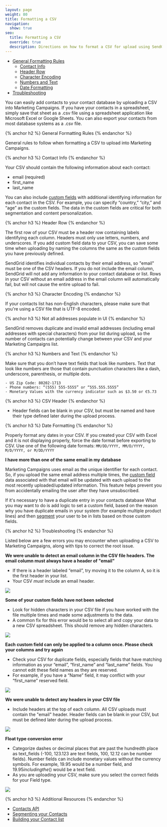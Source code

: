 ```yaml
---
layout: page
weight: 80
title: Formatting a CSV
navigation:
  show: true
seo:
  title: Formatting a CSV
  override: true
  description: Directions on how to format a CSV for upload using SendGrid Marketing Campaigns
---
```


* [General Formatting Rules](#-General-Formatting-Rules)
  * [Contact Info](#-Contact-Info)
  * [Header Row](#-Header-Row)
  * [Character Encoding](#-Character-Encoding)
  * [Numbers and Text](#-Numbers-and-Text)
  * [Date Formatting](#-Date-Formatting)
* [Troubleshooting](#-Troubleshooting)
  
You can easily add contacts to your contact database by uploading a CSV into Marketing Campaigns. If you have your contacts in a spreadsheet, simply save that sheet as a .csv file using a spreadsheet application like Microsoft Excel or Google Sheets. You can also export your contacts from most database systems as a .csv file.

{% anchor h2 %} 
General Formatting Rules
{% endanchor %}

General rules to follow when formatting a CSV to upload into Marketing Campaigns.

{% anchor h3 %} 
Contact Info 
{% endanchor %}

Your CSV should contain the following information about each contact:

* email (required)
* first_name
* last_name

You can also include [custom fields](https://sendgrid.com/docs/User_Guide/Marketing_Campaigns/custom_fields.html) with additional identifying information for each contact in the CSV. For example, you can specify “country,” “city,” and “age” as the custom fields. The data in the custom fields are critical for both segmentation and content personalization.

{% anchor h3 %} 
Header Row 
{% endanchor %}

The first row of your CSV must be a header row containing labels identifying each column. Headers must only use letters, numbers, and underscores. If you add custom field data to your CSV, you can save some time when uploading by naming the columns the same as the custom fields you have previously defined.

SendGrid identifies individual contacts by their email address, so "email" must be one of the CSV headers. If you do not include the email column, SendGrid will not add any information to your contact database or list. Rows in your CSV without an email address in the email column will automatically fail, but will not cause the entire upload to fail.

{% anchor h3 %} 
Character Encoding 
{% endanchor %}

If your contacts list has non-English characters, please make sure that you're using a CSV file that is UTF-8 encoded.

{% anchor h3 %} Not all addresses populate in UI {% endanchor %}

SendGrid removes duplicate and invalid email addresses (including email addresses with special characters) from your list during upload, so the number of contacts can potentially change between your CSV and your Marketing Campaigns list.

{% anchor h3 %} Numbers and Text {% endanchor %}

Make sure that you don’t have text fields that look like numbers. Text that look like numbers are those that contain punctuation characters like a dash, underscore, parenthesis, or multiple dots.

```
- US Zip Code: 80202-1713
- Phone numbers: “(555) 555-5555” or “555.555.5555”
- Monetary Values with the currency indicator such as $3.50 or €5.73
```
{% anchor h3 %} CSV Header {% endanchor %}

- Header fields can be blank in your CSV, but must be named and have their type defined later during the upload process.

{% anchor h3 %}
Date Formatting 
{% endanchor %}

Properly format any dates in your CSV. If you created your CSV with Excel and it is not displaying properly, force the date format before exporting to CSV. Use one of the following date formats: `MM/DD/YYYY, MM/D/YYYY, M/D/YYYY, or M/DD/YYYY`

**I have more than one of the same email in my database**

Marketing Campaigns uses email as the unique identifier for each contact. So, if you upload the same email address multiple times, the [custom field](https://sendgrid.com/docs/User_Guide/Marketing_Campaigns/custom_fields.html) data associated with that email will be updated with each upload to the most recently uploaded/updated information. This feature helps prevent you from accidentally emailing the user after they have unsubscribed.

If it's necessary to have a duplicate entry in your contacts database What you may want to do is add logic to set a custom field, based on the reason why you have duplicate emails in your system (for example multiple product lines) and then [segment](https://sendgrid.com/docs/User_Guide/Marketing_Campaigns/Managing_Contacts/lists.html) your user to be in lists based on those custom fields.

{% anchor h2 %}
Troubleshooting
{% endanchor %}

Listed below are a few errors you may encounter when uploading a CSV to Marketing Campaigns, along with tips to correct the root issue. 

**We were unable to detect an email column in the CSV file headers. The email column must always have a header of "email"**

- If there is a header labeled “email”, try moving it to the column A, so it is the first header in your list.
- Your CSV _must_ include an email header.

![]({{root_url}}/img/listupload_1.png)

**Some of your custom fields have not been selected**

- Look for hidden characters in your CSV file if you have worked with the file multiple times and made some adjustments to the data.
- A common fix for this error would be to select all and copy your data to a new CSV spreadsheet. This should remove any hidden characters.

![]({{root_url}}/img/listupload_2.png)

**Each custom field can only be applied to a column once. Please check your columns and try again**
- Check your CSV for duplicate fields, especially fields that have matching information as your “email”, “first_name” and “last_name” fields. You cannot edit these field names as they are reserved. 
- For example, if you have a “Name” field, it may conflict with your “first_name” reserved field.

![]({{root_url}}/img/listupload_3.png)

**We were unable to detect any headers in your CSV file**

- Include headers at the top of each column. All CSV uploads must contain the "email" header. Header fields can be blank in your CSV, but must be defined later during the upload process.

![]({{root_url}}/img/listupload_4.png)

**Float type conversion error**

- Categorize dashes or decimal places that are past the hundredth place as text_fields (-100, 123.123 are text fields, 100, 12.12 can be number fields).
Number fields can include monetary values without the currency symbols. For example, 19.95 would be a number field, and $19.95 including the ($) would be a text field.
- As you are uploading your CSV, make sure you select the correct fields for your Field type.

![]({{root_url}}/img/listupload_table.png)

{% anchor h3 %}
Additional Resources
{% endanchor %}

- [Contacts API](https://sendgrid.com/docs/API_Reference/Web_API_v3/Marketing_Campaigns/contactdb.html)
- [Segmenting your Contacts](https://sendgrid.com/docs/User_Guide/Marketing_Campaigns/lists.html)
- [Building your Contact list](https://sendgrid.com/docs/User_Guide/Marketing_Campaigns/Managing_Contacts/build_contact_list.html)
